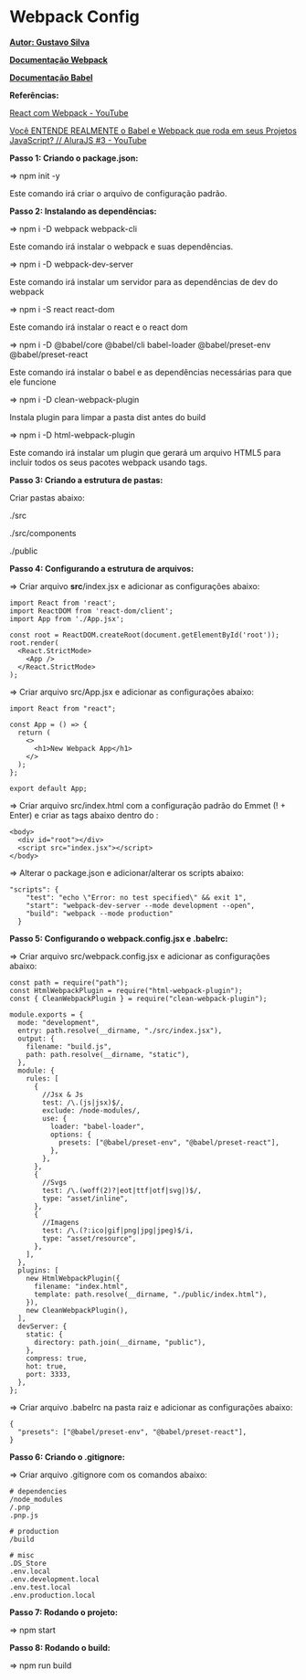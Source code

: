 # Webpack Config

[**Autor: Gustavo Silva**](https://github.com/Gustavocrs)

**[Documentação Webpack](https://webpack.js.org/)**

[**Documentação Babel**](https://babeljs.io/)

**Referências:**

[React com Webpack - YouTube](https://www.youtube.com/watch?v=XS6uWKVXXgA)

[Você ENTENDE REALMENTE o Babel e Webpack que roda em seus Projetos JavaScript? // AluraJS #3 - YouTube](https://www.youtube.com/watch?v=LMCtGvLJT6c)


**Passo 1: Criando o package.json:**

⇒ npm init -y

Este comando irá criar o arquivo de configuração padrão.


**Passo 2: Instalando as dependências:**

⇒ npm i -D webpack webpack-cli

Este comando irá instalar o webpack e suas dependências.

⇒ npm i -D webpack-dev-server

Este comando irá instalar um servidor para as dependências de dev do webpack

⇒ npm i -S react react-dom

Este comando irá instalar o react e o react dom

⇒ npm i -D @babel/core @babel/cli babel-loader @babel/preset-env @babel/preset-react

Este comando irá instalar o babel e as dependências necessárias para que ele funcione

⇒ npm i -D clean-webpack-plugin

Instala plugin para limpar a pasta dist antes do build

⇒ npm i -D html-webpack-plugin

Este comando irá instalar um plugin que gerará um arquivo HTML5 para incluir todos os seus pacotes webpack usando tags.


**Passo 3: Criando a estrutura de pastas:**

Criar pastas abaixo:

./src

./src/components

./public


**Passo 4: Configurando a estrutura de arquivos:**

⇒ Criar arquivo **src**/index.jsx e adicionar as configurações abaixo:

```
import React from 'react';
import ReactDOM from 'react-dom/client';
import App from './App.jsx';

const root = ReactDOM.createRoot(document.getElementById('root'));
root.render(
  <React.StrictMode>
    <App />
  </React.StrictMode>
);
```

⇒ Criar arquivo src/App.jsx e adicionar as configurações abaixo:

```
import React from "react";

const App = () => {
  return (
    <>
      <h1>New Webpack App</h1>
    </>
  );
};

export default App;
```

⇒ Criar arquivo src/index.html com a configuração padrão do Emmet (! + Enter) e criar as tags abaixo dentro do <body>:

```
<body>
  <div id="root"></div>
  <script src="index.jsx"></script>
</body>
```

⇒ Alterar o package.json e adicionar/alterar os scripts abaixo:

```
"scripts": {
    "test": "echo \"Error: no test specified\" && exit 1",
    "start": "webpack-dev-server --mode development --open",
    "build": "webpack --mode production"
  }
```


**Passo 5: Configurando o webpack.config.jsx e .babelrc:**

⇒ Criar arquivo src/webpack.config.jsx e adicionar as configurações abaixo:

```
const path = require("path");
const HtmlWebpackPlugin = require("html-webpack-plugin");
const { CleanWebpackPlugin } = require("clean-webpack-plugin");

module.exports = {
  mode: "development",
  entry: path.resolve(__dirname, "./src/index.jsx"),
  output: {
    filename: "build.js",
    path: path.resolve(__dirname, "static"),
  },
  module: {
    rules: [
      {
        //Jsx & Js
        test: /\.(js|jsx)$/,
        exclude: /node-modules/,
        use: {
          loader: "babel-loader",
          options: {
            presets: ["@babel/preset-env", "@babel/preset-react"],
          },
        },
      },
      {
        //Svgs
        test: /\.(woff(2)?|eot|ttf|otf|svg|)$/,
        type: "asset/inline",
      },
      {
        //Imagens
        test: /\.(?:ico|gif|png|jpg|jpeg)$/i,
        type: "asset/resource",
      },
    ],
  },
  plugins: [
    new HtmlWebpackPlugin({
      filename: "index.html",
      template: path.resolve(__dirname, "./public/index.html"),
    }),
    new CleanWebpackPlugin(),
  ],
  devServer: {
    static: {
      directory: path.join(__dirname, "public"),
    },
    compress: true,
    hot: true,
    port: 3333,
  },
};
```

⇒ Criar arquivo .babelrc na pasta raiz e adicionar as configurações abaixo:

```
{
  "presets": ["@babel/preset-env", "@babel/preset-react"],
}
```


**Passo 6: Criando o .gitignore:**

⇒ Criar arquivo .gitignore com os comandos abaixo:

```
# dependencies
/node_modules
/.pnp
.pnp.js

# production
/build

# misc
.DS_Store
.env.local
.env.development.local
.env.test.local
.env.production.local
```


**Passo 7: Rodando o projeto:**

⇒ npm start


**Passo 8: Rodando o build:**

⇒ npm run build
